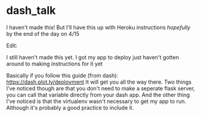 # dash_talk

I haven't made this! But I'll have this up with Heroku instructions *hopefully* by the end of the day on  4/15

Edit:

I still haven't made this yet. I got my app to deploy just haven't gotten around to making instructions for it yet

Basically if you follow this guide (from dash): https://dash.plot.ly/deployment
It will get you all the way there. Two things I've noticed though are that you don't need to make a seperate flask server, 
you can call that variable directly from your dash app. And the other thing I've noticed is that the virtualenv wasn't
necessary to get my app to run. Although it's probably a good practice to include it.

